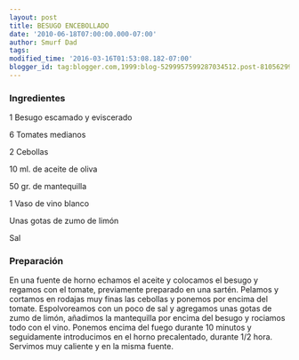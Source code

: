 ```yaml
---
layout: post
title: BESUGO ENCEBOLLADO
date: '2010-06-18T07:00:00.000-07:00'
author: Smurf Dad
tags: 
modified_time: '2016-03-16T01:53:08.182-07:00'
blogger_id: tag:blogger.com,1999:blog-5299957599287034512.post-8105629913078121706
---
```


<h3>Ingredientes</h3>

1 Besugo escamado y eviscerado

6 Tomates medianos

2 Cebollas

10 ml. de aceite de oliva

50 gr. de mantequilla

1 Vaso de vino blanco

Unas gotas de zumo de limón

Sal

<h3>Preparación</h3>

En una fuente de horno echamos el aceite y colocamos el besugo y regamos con el tomate, previamente preparado en una sartén. Pelamos y cortamos en rodajas muy finas las cebollas y ponemos por encima del tomate. Espolvoreamos con un poco de sal y agregamos unas gotas de zumo de limón, añadimos la mantequilla por encima del besugo y rociamos todo con el vino. Ponemos encima del fuego durante 10 minutos y seguidamente introducimos en el horno precalentado, durante 1/2 hora. Servimos muy caliente y en la misma fuente.


